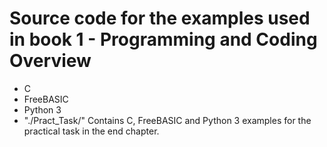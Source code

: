 # Source code for the examples used in book 1 - Programming and Coding Overview

* C
* FreeBASIC
* Python 3
* "./Pract_Task/" Contains C, FreeBASIC and Python 3 examples for the practical task in the end chapter.
